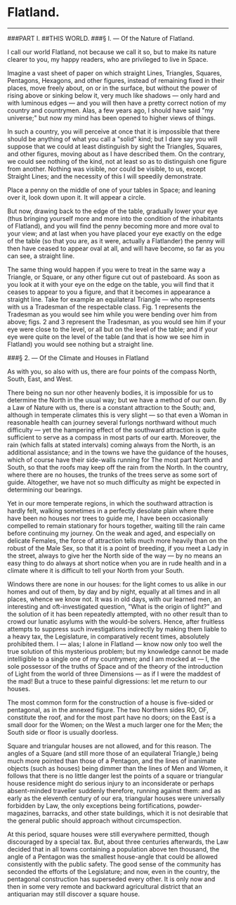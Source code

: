 # Flatland.
<hr/>
###PART I.
##THIS WORLD.
###§ I. — Of the Nature of Flatland.

I call our world Flatland, not because we call it so, but to make its nature clearer to you, my happy readers, who are privileged to live in Space.

Imagine a vast sheet of paper on which straight Lines, Triangles, Squares, Pen­tagons, Hexagons, and other figures, instead of remaining fixed in their places, move freely about, on or in the surface, but without the power of rising above or sinking below it, very much like shadows — only hard and with luminous edges — and you will then have a pretty correct notion of my country and countrymen. Alas, a few years ago, I should have said "my universe;" but now my mind has been opened to higher views of things.

In such a country, you will perceive at once that it is impossible that there should be anything of what you call a "solid" kind; but I dare say you will suppose that we could at least distinguish by sight the Triangles, Squares, and other figures, moving about as I have described them. On the contrary, we could see nothing of the kind, not at least so as to distinguish one figure from another. Nothing was visible, nor could be visible, to us, except Straight Lines; and the necessity of this I will speedily demonstrate.

Place a penny on the middle of one of your tables in Space; and leaning over it, look down upon it. It will appear a circle.

But now, drawing back to the edge of the table, gradually lower your eye (thus bringing yourself more and more into the condition of the inhabitants of Flatland), and you will find the penny becoming more and more oval to your view; and at last when you have placed your eye exactly on the edge of the table (so that you are, as it were, actually a Flatlander) the penny will then have ceased to appear oval at all, and will have become, so far as you can see, a straight line.

The same thing would happen if you were to treat in the same way a Triangle, or Square, or any other figure cut out of pasteboard. As soon as you look at it with your eye on the edge on the table, you will find that it ceases to appear to you a figure, and that it becomes in appearance a straight line. Take for example an equilateral Triangle — who represents with us a Tradesman of the respectable class. Fig. 1 represents the Tradesman as you would see him while you were bending over him from above; figs. 2 and 3 represent the Tradesman, as you would see him if your eye were close to the level, or all but on the level of the table; and if your eye were quite on the level of the table (and that is how we see him in Flatland) you would see nothing but a straight line.

###§ 2. — Of the Climate and Houses in Flatland

As with you, so also with us, there are four points of the compass North, South, East, and West.

There being no sun nor other heavenly bodies, it is impossible for us to determine the North in the usual way; but we have a method of our own. By a Law of Nature with us, there is a constant attraction to the South; and, although in temperate climates this is very slight — so that even a Woman in reasonable health can journey several furlongs northward without much difficulty — yet the hampering effect of the south­ward attraction is quite sufficient to serve as a compass in most parts of our earth. Moreover, the rain (which falls at stated intervals) coming always from the North, is an additional assistance; and in the towns we have the guidance of the houses, which of course have their side-walls running for The most part North and South, so that the roofs may keep off the rain from the North. In the country, where there are no houses, the trunks of the trees serve as some sort of guide. Altogether, we have not so much difficulty as might be expected in determining our bearings.

Yet in our more temperate regions, in which the southward attraction is hardly felt, walking sometimes in a perfectly desolate plain where there have been no houses nor trees to guide me, I have been occasionally compelled to remain stationary for hours together, waiting till the rain came before continuing my journey. On the weak and aged, and especially on delicate Females, the force of attraction tells much more heavily than on the robust of the Male Sex, so that it is a point of breeding, if you meet a Lady in the street, always to give her the North side of the way — by no means an easy thing to do always at short notice when you are in rude health and in a climate where it is difficult to tell your North from your South.

Windows there are none in our houses: for the light comes to us alike in our homes and out of them, by day and by night, equally at all times and in all places, whence we know not. It was in old days, with our learned men, an interesting and oft-investigated question, "What is the origin of light?" and the solution of it has been repeatedly attempted, with no other result than to crowd our lunatic asylums with the would-be solvers. Hence, after fruitless attempts to suppress such investigations indi­rectly by making them liable to a heavy tax, the Legislature, in comparatively recent times, absolutely prohibited them. I — alas; I alone in Flatland — know now only too well the true solution of this mysterious problem; but my knowledge cannot be made intelligible to a single one of my countrymen; and I am mocked at — I, the sole possessor of the truths of Space and of the theory of the introduction of Light from the world of three Dimensions — as if I were the maddest of the mad! But a truce to these painful digressions: let me return to our houses.

The most common form for the construction of a house is five-sided or pentago­nal, as in the annexed figure. The two Northern sides RO, OF, constitute the roof, and for the most part have no doors; on the East is a small door for the Women; on the West a much larger one for the Men; the South side or floor is usually doorless.

Square and triangular houses are not allowed, and for this reason. The angles of a Square (and still more those of an equilateral Triangle,) being much more pointed than those of a Pentagon, and the lines of inanimate objects (such as hous­es) being dimmer than the lines of Men and Women, it follows that there is no little danger lest the points of a square or triangular house residence might do seri­ous injury to an inconsiderate or perhaps absent-minded traveller suddenly there­fore, running against them: and as early as the eleventh century of our era, triangular houses were universally forbidden by Law, the only exceptions being fortifications, powder-magazines, barracks, and other state buildings, which it is not desirable that the general public should approach without circumspection.

At this period, square houses were still everywhere permitted, though discour­aged by a special tax. But, about three centuries afterwards, the Law decided that in all towns containing a population above ten thousand, the angle of a Pentagon was the smallest house-angle that could be allowed consistently with the public safety. The good sense of the community has seconded the efforts of the Legislature; and now, even in the country, the pentagonal construction has superseded every other. It is only now and then in some very remote and backward agricultural district that an antiquarian may still discover a square house.




